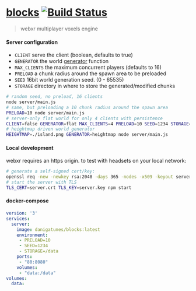 [blocks](https://blocks.gatunes.com/)
[![Build Status](https://travis-ci.org/danielesteban/blocks.svg?branch=master)](https://travis-ci.org/danielesteban/blocks)
==

> webxr multiplayer voxels engine

#### Server configuration

 * `CLIENT` serve the client (boolean, defaults to true)
 * `GENERATOR` the world [generator](server/generators.js) function
 * `MAX_CLIENTS` the maximum concurrent players (defaults to 16)
 * `PRELOAD` a chunk radius around the spawn area to be preloaded
 * `SEED` 16bit world generation seed. (0 - 65535)
 * `STORAGE` directory in where to store the generated/modified chunks

```bash
# random seed, no preload, 16 clients
node server/main.js
# same, but preloading a 10 chunk radius around the spawn area
PRELOAD=10 node server/main.js
# server-only flat world for only 4 clients with persistence
CLIENT=false GENERATOR=flat MAX_CLIENTS=4 PRELOAD=10 SEED=1234 STORAGE=./data node server/main.js
# heightmap driven world generator
HEIGHTMAP=./island.png GENERATOR=heightmap node server/main.js
```

#### Local development

webxr requires an https origin. to test with headsets on your local network:

```bash
# generate a self-signed cert/key:
openssl req -new -newkey rsa:2048 -days 365 -nodes -x509 -keyout server.key -out server.crt
# start the server with TLS
TLS_CERT=server.crt TLS_KEY=server.key npm start
```
#### docker-compose

```yaml
version: '3'
services:
  server:
    image: danigatunes/blocks:latest
    environment:
     - PRELOAD=10
     - SEED=1234
     - STORAGE=/data
    ports:
     - "80:8080"
    volumes:
     - "data:/data"
volumes:
  data:
```
